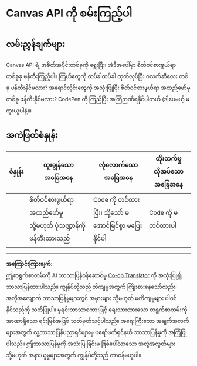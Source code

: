 <!--
CO_OP_TRANSLATOR_METADATA:
{
  "original_hash": "ca1cf78a4c60df77ab32a154ec024d7f",
  "translation_date": "2025-08-27T22:25:17+00:00",
  "source_file": "6-space-game/2-drawing-to-canvas/assignment.md",
  "language_code": "my"
}
-->
# Canvas API ကို စမ်းကြည့်ပါ

## လမ်းညွှန်ချက်များ

Canvas API ရဲ့ အစိတ်အပိုင်းတစ်ခုကို ရွေးပြီး၊ အဲဒီအပေါ်မှာ စိတ်ဝင်စားဖွယ်ရာ တစ်ခုခု ဖန်တီးကြည့်ပါ။ ကြယ်တွေကို ထပ်ခါထပ်ခါ ထုတ်လုပ်ပြီး ဂလက်ဆီလေး တစ်ခု ဖန်တီးနိုင်မလား? အရောင်လိုင်းတွေကို အသုံးပြုပြီး စိတ်ဝင်စားဖွယ်ရာ အထည်ဖော်မှု တစ်ခု ဖန်တီးနိုင်မလား? CodePen ကို ကြည့်ပြီး အကြံဉာဏ်ရနိုင်ပါတယ် (ဒါပေမယ့် မကူးယူပါနဲ့)။

## အကဲဖြတ်စံနှုန်း

| စံနှုန်း  | ထူးချွန်သောအခြေအနေ                                   | လုံလောက်သောအခြေအနေ             | တိုးတက်မှုလိုအပ်သောအခြေအနေ |
| --------- | ------------------------------------------------------- | --------------------------------- | ------------------------- |
|           | စိတ်ဝင်စားဖွယ်ရာ အထည်ဖော်မှု သို့မဟုတ် ပုံသဏ္ဍာန်ကို ဖန်တီးထားသည် | Code ကို တင်ထားပြီး၊ သို့သော် မအောင်မြင်စွာ မပြေးနိုင်ပါ | Code ကို မတင်ထားပါ |

---

**အကြောင်းကြားချက်**:  
ဤစာရွက်စာတမ်းကို AI ဘာသာပြန်ဝန်ဆောင်မှု [Co-op Translator](https://github.com/Azure/co-op-translator) ကို အသုံးပြု၍ ဘာသာပြန်ထားပါသည်။ ကျွန်ုပ်တို့သည် တိကျမှုအတွက် ကြိုးစားနေသော်လည်း၊ အလိုအလျောက် ဘာသာပြန်မှုများတွင် အမှားများ သို့မဟုတ် မတိကျမှုများ ပါဝင်နိုင်သည်ကို သတိပြုပါ။ မူရင်းဘာသာစကားဖြင့် ရေးသားထားသော စာရွက်စာတမ်းကို အာဏာရှိသော ရင်းမြစ်အဖြစ် သတ်မှတ်သင့်ပါသည်။ အရေးကြီးသော အချက်အလက်များအတွက် လူ့ဘာသာပြန်ပညာရှင်များမှ ပရော်ဖက်ရှင်နယ် ဘာသာပြန်မှုကို အကြံပြုပါသည်။ ဤဘာသာပြန်မှုကို အသုံးပြုခြင်းမှ ဖြစ်ပေါ်လာသော အလွဲအလွတ်များ သို့မဟုတ် အနားယူမှုများအတွက် ကျွန်ုပ်တို့သည် တာဝန်မယူပါ။